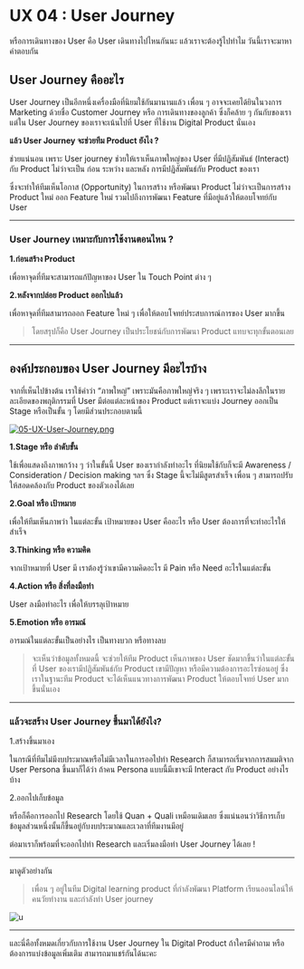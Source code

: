 # UX 04 : User Journey 
หรือการเดินทางของ User คือ User เดินทางไปไหนกันนะ แล้วเราจะต้องรู้ไปทำไม วันนี้เราจะมาหาคำตอบกัน


## User Journey คืออะไร



User Journey เป็นอีกหนึ่งเครื่องมือที่นิยมใช้กันมานานแล้ว เพื่อน ๆ อาจจะเคยได้ยินในวงการ Marketing ด้วยชื่อ Customer Journey หรือ การเดินทางของลูกค้า ซึ่งก็คล้าย ๆ กันกับของเรา แต่ใน User Journey ของเราจะเน้นไปที่ User ที่ใช้งาน Digital Product นั่นเอง

**แล้ว User Journey จะช่วยทีม Product ยังไง ?**

ช่วยแน่นอน เพราะ User journey ช่วยให้เราเห็นภาพใหญ่ของ User ที่มีปฏิสัมพันธ์ (Interact) กับ Product ไม่ว่าจะเป็น ก่อน ระหว่าง และหลัง การมีปฏิสัมพันธ์กับ Product ของเรา

ซึ่งจะทำให้ทีมเห็นโอกาส (Opportunity) ในการสร้าง หรือพัฒนา Product ไม่ว่าจะเป็นการสร้าง Product ใหม่ ออก Feature ใหม่ รวมไปถึงการพัฒนา Feature ที่มีอยู่แล้วให้ตอบโจทย์กับ User 

---

### User Journey เหมาะกับการใช้งานตอนไหน ?

**1.ก่อนสร้าง Product**

เพื่อหาจุดที่ทีมจะสามารถแก้ปัญหาของ User ใน Touch Point ต่าง ๆ 

**2.หลังจากปล่อย Product ออกไปแล้ว**

เพื่อหาจุดที่ทีมสามารถออก Feature ใหม่ ๆ เพื่อให้ตอบโจทย์ประสบการณ์การของ User มากขึ้น

>โดยสรุปก็คือ User Journey เป็นประโยชน์กับการพัฒนา Product แทบจะทุกขั้นตอนเลย

---

## องค์ประกอบของ User Journey มีอะไรบ้าง
จากที่เห็นไปข้างต้น เราใช้คำว่า “ภาพใหญ่” เพราะมันคือภาพใหญ่จริง ๆ เพราะเราจะไม่ลงลึกในรายละเอียดของพฤติกรรมที่ User มีต่อแต่ละหน้าของ Product แต่เราจะแบ่ง Journey ออกเป็น Stage หรือเป็นขั้น ๆ โดยมีส่วนประกอบตามนี้


[![05-UX-User-Journey.png](https://i.postimg.cc/DZtDJxs8/05-UX-User-Journey.png)](https://postimg.cc/KkDQCr02)

**1.Stage หรือ ลำดับขั้น**

ใช้เพื่อแสดงถึงภาพกว้าง ๆ ว่าในขั้นนี้ User ของเรากำลังทำอะไร ที่นิยมใช้กับก็จะมี Awareness / Consideration / Decision making ฯลฯ ซึ่ง Stage นี้จะไม่มีสูตรสำเร็จ เพื่อน ๆ สามารถปรับให้สอดคล้องกับ Product ของตัวเองได้เลย

**2.Goal หรือ เป้าหมาย**

เพื่อให้ทีมเห็นภาพว่า ในแต่ละขั้น เป้าหมายของ User คืออะไร หรือ User ต้องการที่จะทำอะไรให้สำเร็จ

**3.Thinking หรือ ความคิด**

จากเป้าหมายที่ User มี เราต้องรู้ว่าเขามีความคิดอะไร มี Pain หรือ Need อะไรในแต่ละขั้น

**4.Action หรือ สิ่งที่ลงมือทำ**

User ลงมือทำอะไร เพื่อให้บรรลุเป้าหมาย

**5.Emotion หรือ อารมณ์**

อารมณ์ในแต่ละขั้นเป็นอย่างไร เป็นทางบวก หรือทางลบ


>จะเห็นว่าข้อมูลทั้งหมดนี้ จะช่วยให้ทีม Product เห็นภาพของ User ชัดมากขึ้นว่าในแต่ละขั้นที่ User ของเรามีปฏิสัมพันธ์กับ Product เขามีปัญหา หรือมีความต้องการอะไรซ่อนอยู่ ซึ่งเราในฐานะทีม Product จะได้เห็นแนวทางการพัฒนา Product ให้ตอบโจทย์ User มากขึ้นนั่นเอง
-  -   -  - 

### แล้วจะสร้าง User Journey ขึ้นมาได้ยังไง?

1.สร้างขึ้นมาเอง 

ในกรณีที่ทีมไม่มีงบประมาณหรือไม่มีเวลาในการออไปทำ Research ก็สามารถเริ่มจากการสมมติจาก User Persona ขึ้นมาก็ได้ว่า ถ้าคน Persona แบบนี้มีเขาจะมี Interact กับ Product อย่างไรบ้าง

2.ออกไปเก็บข้อมูล 

หรือก็คือการออกไป Research โดยใช้ Quan + Quali เหมือนเดิมเลย ซึ่งแน่นอนว่าวิธีการเก็บข้อมูลส่วนหนึ่งนั้นก็ขึ้นอยู่กับงบประมาณและเวลาที่ทีมงานมีอยู่


ต่อมาเราก็พร้อมที่จะออกไปทำ Research และเริ่มลงมือทำ User Journey ได้เลย !

- - -
 
มาดูตัวอย่างกัน 


>เพื่อน ๆ อยู่ในทีม Digital learning product ที่กำลังพัฒนา Platform เรียนออนไลน์ให้คนวัยทำงาน และกำลังทำ User journey

![u](https://i.ibb.co/w0VzbTP/05-UX-User-Journey-3.png)

---
และนี่คือทั้งหมดเกี่ยวกับการใช้งาน User Journey ใน Digital Product ถ้าใครมีคำถาม หรือต้องการแบ่งข้อมูลเพิ่มเติม สามารถมาแชร์กันได้นะคะ

